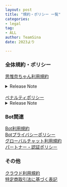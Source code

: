 ```yaml
---
layout: post
title: "規約・ポリシー 一覧"
categories:
- legal
tag:
- ALL
author: TeamSina
date: 2023より

---
```

### 全体規約・ポリシー

<a href="{{site.url}}/legal/tos" class="a-orange">思惟奈ちゃん利用規約</a><br>
<details><summary>Release Note</summary>

Version 1.0(2023/5/14) 初期リリース
</details><br>
<a href="{{site.url}}/legal/penalty" class="a-orange">ペナルティポリシー</a><br>
<details><summary>Release Note</summary>

Version 1.0(2023/5/14) 初期リリース
</details>

### Bot関連

<a href="{{site.url}}/legal/bot-tos" class="a-orange">Bot利用規約</a><br>
<a href="{{site.url}}/legal/bot-privacy-policy" class="a-orange">Botプライバシーポリシー</a><br>
<a href="{{site.url}}/legal/gchat-tos" class="a-orange">グローバルチャット利用規約</a><br>
<a href="{{site.url}}/legal/partner-verify" class="a-orange">パートナー・認証ポリシー</a><br>

### その他

<a href="{{site.url}}/legal/cloud-tos" class="a-orange">クラウド利用規約</a><br>
<a href="{{site.url}}/legal/tradelaw" class="a-orange">特定商取引法に基づく表記</a>
